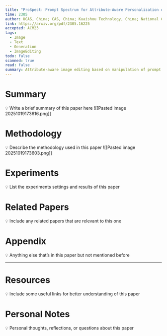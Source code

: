 ```yaml
---
title: "ProSpect: Prompt Spectrum for Attribute-Aware Personalization of Diffusion Models"
time: 2305
author: UCAS, China; CAS, China; Kuaishou Technology, China; National Cheng-Kung University, Taiwan; University of Konstanz, Germany
link: https://arxiv.org/pdf/2305.16225
accepted: ACM23
tags:
  - Image
  - Text
  - Generation
  - ImageEditing
todo: false
scanned: true
read: false
summary: Attribute-aware image editing based on manipulation of prompt embeddings.
---
```

# Summary
💡 Write a brief summary of this paper here
![[Pasted image 20251019173616.png]]
# Methodology
💡 Describe the methodology used in this paper
![[Pasted image 20251019173603.png]]
# Experiments
💡 List the experiments settings and results of this paper

# Related Papers
💡 Include any related papers that are relevant to this one

# Appendix
💡 Anything else that’s in this paper but not mentioned before

---
# Resources
💡 Include some useful links for better understanding of this paper

# Personal Notes
💡 Personal thoughts, reflections, or questions about this paper